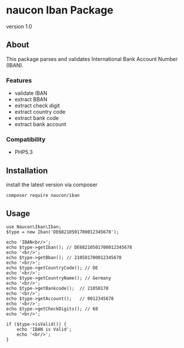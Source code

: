 naucon Iban Package
===================
version 1.0

About
-----
This package parses and validates International Bank Account Number (IBAN).


### Features

* validate IBAN
* extract BBAN
* extract check digit
* extract country code
* extract bank code
* extract bank account


### Compatibility

* PHP5.3


Installation
------------

install the latest version via composer

    composer require naucon/iban


Usage
--------

    use Naucon\Iban\Iban;
    $type = new Iban('DE68210501700012345678');

    echo 'IBAN<br/>';
    echo $type->getIban(); // DE68210501700012345678
    echo '<br/>';
    echo $type->getBban(); // 210501700012345678
    echo '<br/>';
    echo $type->getCountryCode(); // DE
    echo '<br/>';
    echo $type->getCountryName(); // Germany
    echo '<br/>';
    echo $type->getBankcode();  // 21050170
    echo '<br/>';
    echo $type->getAccount();   // 0012345678
    echo '<br/>';
    echo $type->getCheckDigits(); // 68
    echo '<br/>';

    if ($type->isValid()) {
        echo 'IBAN is Valid';
        echo '<br/>';
    }

